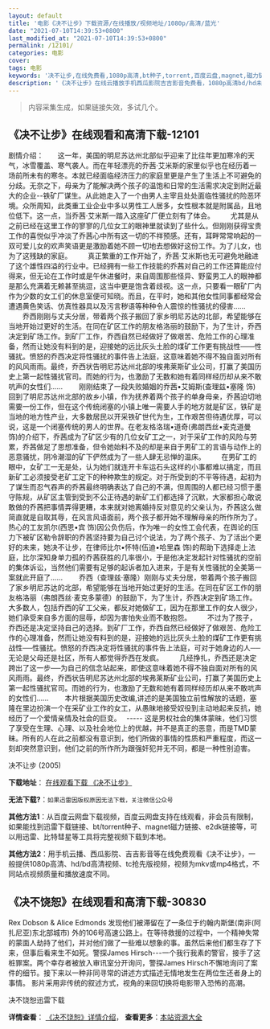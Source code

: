 ```yaml
---
layout: default
title: '电影《决不让步》下载资源/在线播放/视频地址/1080p/高清/蓝光'
date: "2021-07-10T14:39:53+0800"
last_modified_at: "2021-07-10T14:39:53+0800"
permalink: /12101/
categories: 电影
cover:
tags: 电影
keywords: '决不让步,在线免费看,1080p高清,bt种子,torrent,百度云盘,magnet,磁力链,迅雷下载资源'
description: '《决不让步》在线云播放手机西瓜影院吉吉影音免费看，1080p高清bd/hd未删减完整版和tc抢先枪版，mkv/mp4格式，附带bt/torrent种子、magnet/磁力链、百度云盘、网盘资源迅雷下载链接'
---
```


>内容采集生成，如果链接失效，多试几个。


## 《决不让步》在线观看和高清下载-12101

剧情介绍：　　这一年，美国的明尼苏达州北部似乎迎来了比往年更加寒冷的天气，冰雪覆盖、寒气袭人。而在年轻漂亮的乔茜·艾米斯的家里似乎也在经历着一场前所未有的寒冬。本就已经面临经济压力的家庭里更是产生了生活上不可避免的分歧。无奈之下，母亲为了能解决两个孩子的温饱和日常的生活需求决定到附近最大的企业--铁矿厂谋生。从此她走入了一个由男人主宰且处处面临性骚扰的险恶环境。众所周知，此类重工业企业中多以男性工人居多，女性根本就是附属品，且地位低下。这一点，当乔茜·艾米斯一踏入这座矿厂便立刻有了体会。 　　尤其是从之前已经在这里工作的寥寥的几位女工的眼神里就读到了些什么。但刚刚获得宝贵工作的喜悦似乎冲淡了乔茜心中所有这一切的不祥预感。还有，耳畔常常响起的一双可爱儿女的欢声笑语更是激励着她不顾一切地去想做好这份工作。为了儿女，也为了这残缺的家庭。 　　真正繁重的工作开始了，乔茜·艾米斯也无可避免地融进了这个雄性四溢的行业中。已经拥有一些工作技能的乔茜对自己的工作还算能应付得来，但无论在工作时或是午休进餐时，来自周围那些怪异、野蛮男工人的眼神都是那么充满着无赖甚至挑逗，这当中更是饱含着歧视。这一点，只要看一眼矿厂内作为少数的女工们的休息室便可知晓。而且，在平时，她和其他女性同事都经常会遭遇黄色笑话、仿真性器具以及污言秽语等种种令人震惊的性骚扰的侵害…… 　　乔西刚刚与丈夫分居，带着两个孩子搬回了家乡明尼苏达的北部，希望能够在当地开始过更好的生活。在同在矿区工作的朋友格洛丽的鼓励下，为了生计，乔西决定到矿场工作。到矿厂工作，乔西自然已经做好了做艰苦、危险工作的心理准备，然而让她没有料到的是，迎接她的远比灰头土脸的煤矿工作更有挑战性——性骚扰。愤怒的乔西决定将性骚扰的事件告上法庭，这意味着她不得不独自面对所有的风风雨雨。最终，乔西状告明尼苏达州北部的埃弗莱斯矿业公司，打赢了美国历史上第一起性骚扰官司。而她的行为，也激励了无数和她有着同样经历却从来不敢吭声的女性们…… 　　刚刚结束了一段失败婚姻的乔茜•艾姆斯(查理兹•塞隆 饰)回到了明尼苏达州北部的故乡小镇，作为抚养着两个孩子的单身母亲，乔茜迫切地需要一份工作，但在这个传统闭塞的小镇上唯一需要人手的地方就是矿区，铁矿是当地的地方性产业，大多数居民以开采铁矿世代为生，工作艰苦但待遇优厚，可以说，这是一个闭塞传统的男人的世界。在老友格洛瑞•道奇(弗朗西丝•麦克道曼 饰)的介绍下，乔茜成为了矿区少有的几位女矿工之一，对于采矿工作的风险与劳累，乔茜做足了思想准备，但令她始料不及的却是来自于男矿工的言语与动作上的恶意骚扰，阴冷潮湿的矿下俨然成为了一些人肆无忌惮的温床。 　　在男矿工的眼中，女矿工一无是处，认为她们就连开卡车运石头这样的小事都难以搞定，而且新矿工必须接受老矿工定下的种种欺生的规定。对于所受到的不平等待遇，起初为了谋生而忍气吞声的乔茜最终明确表达了自己的不满，但周围的人都已经习惯于墨守陈规，从矿区主管到受到不公正待遇的新矿工们都选择了沉默，大家都担心敢说敢做的乔茜把事情弄得更糟，本来就对她离婚持反对意见的父亲认为，乔茜这么做简直就是自取其辱，在风言风语面前，两个孩子都开始不理解母亲的所作所为了。热心的工友凯尔(西恩•宾 饰)因公负伤后，作为唯一的女性工会代表，在舆论的压力下被矿区勒令辞职的乔茜坚持要为自己讨个说法，为了两个孩子、为了活出个更好的未来，她决不让步，在律师比尔•怀特(伍迪•哈里森 饰)的帮助下选择走上法庭，比尔深知身单力孤的乔茜获胜的几率很小，于是他决定发起针对性骚扰的空前的集体诉讼，当然他们需要有足够的起诉者加入进来，于是有关性骚扰的全美第一案就此开庭了…… 　　乔西（查理兹·塞隆）刚刚与丈夫分居，带着两个孩子搬回了家乡明尼苏达的北部，希望能够在当地开始过更好的生活。在同在矿区工作的朋友格洛丽（弗朗西丝·麦克多蒙德）的鼓励下，为了生计，乔西决定到矿场工作。大多数人，包括乔西的矿工父亲，都反对她做矿工，因为在那里工作的女人很少，她们承受来自多方面的屈辱，却因为害怕失业而不敢抱怨。 　　不过为了孩子，乔西还是决定坚持自己的选择。到矿厂工作，乔西自然已经做好了做艰苦、危险工作的心理准备，然而让她没有料到的是，迎接她的远比灰头土脸的煤矿工作更有挑战性──性骚扰。愤怒的乔西决定将性骚扰的事件告上法庭，可对于她身边的人──无论是父母还是社区，所有人都觉得乔西在发疯。 　　几经挣扎，乔西还是决定跨出了这一步──为自己的信念站起来，即使这意味着她不得不独自面对所有的风风雨雨。最终，乔西状告明尼苏达州北部的埃弗莱斯矿业公司，打赢了美国历史上第一起性骚扰官司。而她的行为，也激励了无数和她有着同样经历却从来不敢吭声的女性们…… 　　本片根据美国历史改编,讲述的是美国独立前性解放的话题，塞隆在里边扮演一个在采矿业工作的女工，从愚昧地接受奴役到主动地起来反抗，她经历了一个爱情亲情及社会的巨变。　 ----- 这是男权社会的集体蒙昧，他们习惯了享受在生理、心理、以及社会地位上的优越，并不是真正的恶意，而是TMD蒙昧。所有的人在此之前都没有意识到，他们所做的事情的性质和严重程度，而这一刻却突然意识到，他们之前的所作所为跟强奸犯并无不同，都是一种性别迫害。


决不让步 (2005)

**下载地址**： [在线观看下载 《决不让步》](https://www.btbtdy.me/btdy/dy7227.html) 


**无法下载?**：`如果迅雷因版权原因无法下载，关注微信公众号 `

**其他方法1**：从百度云网盘下载视频，百度云网盘支持在线观看，非会员有限制，如果能找到迅雷下载链接、bt/torrent种子、magnet磁力链接、e2dk链接等，可以用迅雷、比特彗星等工具将完整视频下载到本地。

**其他方法2**：用手机云播、西瓜影院、吉吉影音等在线免费观看《决不让步》，一般提供1080p高清、hd/bd高清视频、tc抢先版视频，视频为mkv或mp4格式，不同站点视频质量和播放速度不同。


## 《决不饶恕》在线观看和高清下载-30830

Rex Dobson & Alice Edmonds 发现他们被滞留在了一条位于约翰内斯堡(南非(阿扎尼亚)东北部城市) 外的106号高速公路上。在等待救援的过程中，一个精神失常的蒙面人劫持了他们，并对他们做了一些难以想象的事。虽然后来他们都生存了下来，但事后看来生不如死。警探James Hirsch---一个我行我素的警官，接手了这桩罪案。两个幸存者被放入审讯室分开询问，警探James Hirsch不懈地询问了案件的细节。接下来以一种非同寻常的讲述方式描述无情地发生在两位生还者身上的事情。 影片采用非传统的叙述方式，视角的来回切换将电影带入恐怖的高潮。


决不饶恕迅雷下载

**详情查看**： [《决不饶恕》详情介绍](/movie/30830/)， **查看更多**：[本站资源大全](/movie/t/all/)


